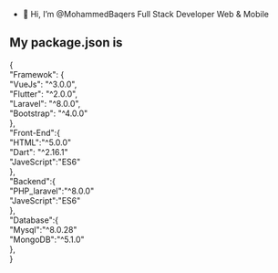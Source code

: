 - 👋 Hi, I’m @MohammedBaqers Full Stack Developer Web & Mobile
## My package.json is
{ 
<br>
 "Framewok": {<br>
    "VueJs": "^3.0.0",<br>
    "Flutter": "^2.0.0",<br>
    "Laravel": "^8.0.0",<br>
    "Bootstrap": "^4.0.0"<br>
  },<br>
  "Front-End":{<br>
    "HTML":"^5.0.0"<br>
    "Dart": "^2.16.1"<br>
    "JaveScript":"ES6"<br>
  },<br>
  "Backend":{<br>
    "PHP_laravel":"^8.0.0"<br>
    "JaveScript":"ES6"<br>
  },<br>
   "Database":{<br>
    "Mysql":"^8.0.28"<br>
    "MongoDB":"^5.1.0"<br>
  },<br>
}<br>
